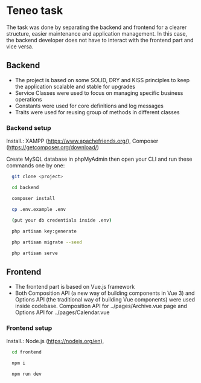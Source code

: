 # Teneo task
The task was done by separating the backend and frontend for a clearer structure, easier maintenance and application management. In this case, the backend developer does not have to interact with the frontend part and vice versa.

## Backend
- The project is based on some SOLID, DRY and KISS principles to keep the application scalable and stable for upgrades
- Service Classes were used to focus on managing specific business operations
- Constants were used for core definitions and log messages
- Traits were used for reusing group of methods in different classes

### Backend setup

Install.: 
XAMPP (https://www.apachefriends.org/), 
Composer (https://getcomposer.org/download/)

Create MySQL database in phpMyAdmin then open your CLI and run these commands one by one:

```bash
  git clone <project>

  cd backend

  composer install

  cp .env.example .env 
  
  (put your db credentials inside .env)

  php artisan key:generate

  php artisan migrate --seed

  php artisan serve


```

## Frontend
- The frontend part is based on Vue.js framework
- Both Composition API (a new way of building components in Vue 3) and Options API (the traditional way of building Vue components) were used inside codebase. Composition API for ../pages/Archive.vue page and Options API for ../pages/Calendar.vue

### Frontend setup

Install.: 
Node.js (https://nodejs.org/en), 

```bash
  cd frontend

  npm i

  npm run dev
```

